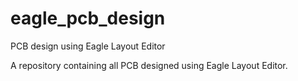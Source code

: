 # eagle_pcb_design
PCB design using Eagle Layout Editor

A repository containing all PCB designed using Eagle Layout Editor.
